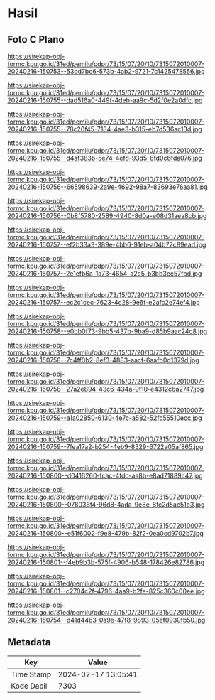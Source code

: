 # Hasil

## Foto C Plano

https://sirekap-obj-formc.kpu.go.id/31ed/pemilu/pdpr/73/15/07/20/10/7315072010007-20240216-150753--53dd7bc6-573b-4ab2-9721-7c1425478556.jpg

https://sirekap-obj-formc.kpu.go.id/31ed/pemilu/pdpr/73/15/07/20/10/7315072010007-20240216-150755--dad516a0-449f-4deb-aa9c-5d2f0e2a0dfc.jpg

https://sirekap-obj-formc.kpu.go.id/31ed/pemilu/pdpr/73/15/07/20/10/7315072010007-20240216-150755--78c20f45-7184-4ae3-b315-eb7d536ac13d.jpg

https://sirekap-obj-formc.kpu.go.id/31ed/pemilu/pdpr/73/15/07/20/10/7315072010007-20240216-150755--d4af383b-5e74-4efd-93d5-6fd0c6fda076.jpg

https://sirekap-obj-formc.kpu.go.id/31ed/pemilu/pdpr/73/15/07/20/10/7315072010007-20240216-150756--66598639-2a9e-4692-98a7-83693e76aa81.jpg

https://sirekap-obj-formc.kpu.go.id/31ed/pemilu/pdpr/73/15/07/20/10/7315072010007-20240216-150756--0b8f5780-2589-4940-8d0a-e08d31aea8cb.jpg

https://sirekap-obj-formc.kpu.go.id/31ed/pemilu/pdpr/73/15/07/20/10/7315072010007-20240216-150757--ef2b33a3-389e-4bb6-91eb-a04b72c89ead.jpg

https://sirekap-obj-formc.kpu.go.id/31ed/pemilu/pdpr/73/15/07/20/10/7315072010007-20240216-150757--2e1efb6a-1a73-4654-a2e5-b3bb3ec57fbd.jpg

https://sirekap-obj-formc.kpu.go.id/31ed/pemilu/pdpr/73/15/07/20/10/7315072010007-20240216-150757--ec2c1cec-7623-4c28-9e6f-e2afc2e74ef4.jpg

https://sirekap-obj-formc.kpu.go.id/31ed/pemilu/pdpr/73/15/07/20/10/7315072010007-20240216-150758--e0bb0f73-9bb5-437b-9ba9-d85b9aac24c8.jpg

https://sirekap-obj-formc.kpu.go.id/31ed/pemilu/pdpr/73/15/07/20/10/7315072010007-20240216-150758--7c4ff0b2-8ef3-4883-aacf-6aafb0d1379d.jpg

https://sirekap-obj-formc.kpu.go.id/31ed/pemilu/pdpr/73/15/07/20/10/7315072010007-20240216-150758--27a2e894-43c6-434a-9f10-e4312c6a2747.jpg

https://sirekap-obj-formc.kpu.go.id/31ed/pemilu/pdpr/73/15/07/20/10/7315072010007-20240216-150759--a1a02850-6130-4e7c-a582-52fc55510ecc.jpg

https://sirekap-obj-formc.kpu.go.id/31ed/pemilu/pdpr/73/15/07/20/10/7315072010007-20240216-150759--7fea17a2-b254-4eb9-8329-6722a05af865.jpg

https://sirekap-obj-formc.kpu.go.id/31ed/pemilu/pdpr/73/15/07/20/10/7315072010007-20240216-150800--d0416260-fcac-4fdc-aa8b-e8ad71889c47.jpg

https://sirekap-obj-formc.kpu.go.id/31ed/pemilu/pdpr/73/15/07/20/10/7315072010007-20240216-150800--078036f4-96d8-4ada-9e8e-8fc2d5ac51e3.jpg

https://sirekap-obj-formc.kpu.go.id/31ed/pemilu/pdpr/73/15/07/20/10/7315072010007-20240216-150800--e51f6002-f9e8-479b-82f2-0ea0cd9702b7.jpg

https://sirekap-obj-formc.kpu.go.id/31ed/pemilu/pdpr/73/15/07/20/10/7315072010007-20240216-150801--f4eb9b3b-575f-4906-b548-178426e82786.jpg

https://sirekap-obj-formc.kpu.go.id/31ed/pemilu/pdpr/73/15/07/20/10/7315072010007-20240216-150801--c2704c2f-4796-4aa9-b2fe-825c360c00ee.jpg

https://sirekap-obj-formc.kpu.go.id/31ed/pemilu/pdpr/73/15/07/20/10/7315072010007-20240216-150754--d41d4463-0a9e-47f8-9893-05ef0930fb50.jpg


## Metadata

| Key        | Value               |
| ---------- | ------------------- |
| Time Stamp | 2024-02-17 13:05:41 |
| Kode Dapil | 7303                |



